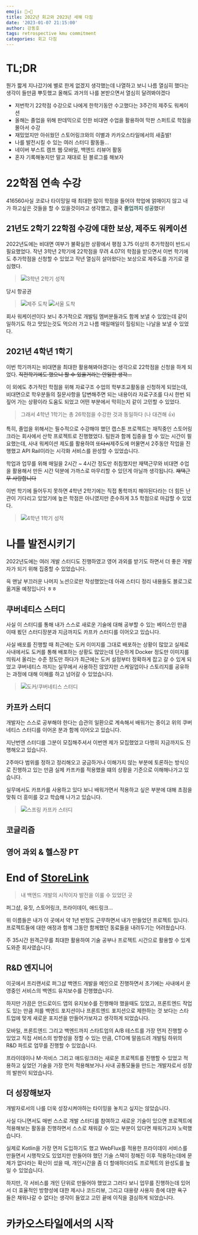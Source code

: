 ```yaml
---
emoji: 🐯→🐰
title: 2022년 회고와 2023년 새해 다짐
date: '2023-01-07 21:15:00'
author: 강동호
tags: retrospective kmu commitment
categories: 회고 다짐
---
```


# TL;DR
뭔가 짧게 지나갔기에 별로 한게 없겠지 생각했는데 나열하고 보니 나름 열심히 했다는 생각이 들만큼 뿌듯했고 올해도 과거의 나를 본받으면서 열심히 달려봐야겠다
- 저번학기 22학점 수강으로 나에게 한학기동안 수고했다는 3주간의 제주도 워케이션
- 올해는 졸업을 위해 판데믹으로 인한 비대면 수업을 활용하여 막판 스퍼트로 학점을 몰아서 수강
- 재밌었지만 아쉬웠던 스토어링크와의 이별과 카카오스타일에서의 새출발!
- 나를 발전시킬 수 있는 여러 스터디 활동들...
- 네이버 부스트 캠프 웹·모바일, 백엔드 리뷰어 활동
- 혼자 기록해놓지만 말고 재대로 된 블로그를 해보자

# 22학점 연속 수강
416560사실 코로나 타이밍일 때 최대한 많이 학점을 들어야 학업에 얽매이지 않고 내가 하고싶은 것들을 할 수 있을것이라고 생각했고, 결국 <span style="color: #416560; font-weight: bold;">졸업까지 성공</span>했다!

## 21년도 2학기 22학점 수강에 대한 보상, 제주도 워케이션
2022년도에는 비대면 여부가 불확실한 상황에서 평점 3.75 이상의 추가학점이 반드시 필요했었다.
작년 3학년 2학기에 22학점을 무려 4.07의 학점을 받으면서 이번 학기에도 추가학점을 신청할 수 있었고 작년 열심히 살아왔다는 보상으로 제주도를 가기로 결심했다.
> ![3학년 2학기 성적](imgs/2021-2nd-semester-grades.png)

당시 항공권
> ![제주 도착](imgs/2022-02-03-to-jeju-ticket.png)
> ![서울 도착](imgs/2022-02-08-to-seoul-ticket.png)

회사 워케이션이다 보니 추가적으로 개발팀 멤버분들과도 함께 보낼 수 있었는데 같이 일하기도 하고 맛있는것도 먹으러 가고 나름 매일매일이 힐링되는 나날을 보낼 수 있었다.

## 2021년 4학년 1학기
이번 학기까지는 비대면을 최대한 활용해봐야겠다는 생각으로 22학점을 신청을 하게 되었다. ~~직전학기에도 했으니 할 수 있을거라는 안일한 생각...~~

이 외에도 추가적인 학점을 위해 자료구조 수업의 학부조교활동을 신청하게 되었는데, 비대면으로 학우분들의 질문사항을 답변해주면 되는 내용이라 자료구조를 다시 한번 되짚어 가는 상황이라 도움도 되었고 어떤 부분에서 막히는지 같이 고민할 수 있었다.

> 그래서 4학년 1학기는 총 26학점을 수강한 것과 동일하다 (나 대견해 👍)

특히, 졸업을 위해서는 필수적으로 수강해야 했던 캡스톤 프로젝트는 재직중인 스토어링크라는 회사에서 산학 프로젝트로 진행했었다.
팀원과 함께 집중을 할 수 있는 시간이 필요했는데, 사내 워케이션 제도를 활용하여 ~~또다시~~제주도에 머물면서 2주동안 작업을 진행했고 API Rail이라는 시각화 서비스를 완성할 수 있었습니다.

학업과 업무를 위해 매일을 2시간 ~ 4시간 정도만 취침했지만 재택근무와 비대면 수업을 활용해서 만든 시간 덕분에 가까스로 마무리할 수 있던게 아닐까 생각됩니다. ~~재택근무 사랑합니다~~

이번 학기에 들어두지 못하면 4학년 2학기에는 직접 통학까지 해야된다라는 더 힘든 난관이 기다리고 있었기에 높은 학점은 아니였지만 준수하게 3.5 학점으로 마감할 수 있었다.
> ![4학년 1학기 성적](imgs/2022-1st-semester-grades.png)

# 나를 발전시키기
2022년도에는 여러 개발 스터디도 진행하였고 영어 과외를 받기도 하면서 더 좋은 개발자가 되기 위해 집중할 수 있었습니다.

윽 맨날 부끄러운 나머지 노션으로만 작성했었는데 아래 스터디 정리 내용들도 블로그로 옮겨올 예정입니다 ㅎㅎ
## 쿠버네티스 스터디
사실 이 스터디를 통해 내가 스스로 새로운 기술에 대해 공부할 수 있는 베이스인 만큼 이때 뵜던 스터디장분과 지금까지도 카프카 스터디를 이어오고 있습니다.

사실 배포를 진행할 때 최근에는 도커 이미지를 그대로 배포하는 상황이 많았고 실제로 사내에서도 도커를 통해 배포하는 상황도 많았는데 단순하게 Docker 정도만 이미지를 띄워서 올리는 수준 정도만 하다가 최근에는 도커 설정부터 정확하게 잡고 갈 수 있게 되었고 쿠버네티스 까지는 실무에서 사용하진 않았지만 스케일업이나 스토리지를 공유하는 과정에 대해 이해를 하고 넘어갈 수 있었습니다.

> ![도커/쿠버네티스 스터디](imgs/docker-kubernetes-study.png)

## 카프카 스터디
개발자는 스스로 공부해야 한다는 습관의 일환으로 계속해서 배워가는 중이고 위의 쿠버네티스 스터디를 이어온 분과 함께 이어오고 있습니다.

지난번엔 스터디를 그분이 모집해주셔서 이번엔 제가 모집했었고 다행히 지금까지도 진행해오고 있습니다.

2주마다 범위를 정하고 정리해오고 궁금하거나 이해가지 않는 부분에 토론하는 방식으로 진행하고 있는 만큼 실제 카프카를 적용했을 떄의 상황을 기준으로 이해해나가고 있습니다.

실무에서도 카프카를 사용하고 있다 보니 배워가면서 적용하고 싶은 부분에 대해 초점을 맞춰 더 흥미를 갖고 학습해 나가고 있습니다.

> ![스프링 카프카 스터디](imgs/spring-kafka-study.png)

## 코글리즘

## 영어 과외 & 헬스장 PT


# End of [StoreLink](https://storelink.io/)
> 내 백엔드 개발의 시작이자 발전을 이룰 수 있었던 곳

퍼그샵, 유짓, 스토어링크, 프라이데이, 애드링크...

위 이름들은 내가 이 곳에서 약 1년 반정도 근무하면서 내가 만들었던 프로젝트 입니다. 프로젝트들에 대한 애정과 함께 그동안 함께했던 동료들을 내려두기는 어려웠습니다.

주 35시간 원격근무를 최대한 활용하여 기술 공부나 프로젝트 시간으로 활용할 수 있게 도와준 회사였습니다.

## R&D 엔지니어
이곳에서 프리랜서로 퍼그샵 백엔드 개발을 메인으로 진행하면서 초기에는 사내에서 운영중인 서비스의 백엔드 유지보수를 진행했습니다.

하지만 가끔은 안드로이드 앱의 유지보수를 진행해야 했을때도 있었고, 프론트엔드 작업도 있는 만큼 저를 백엔드 포지션이나 프론트엔드 포지션으로 제한하는 것 보다는 스타트업에 맞게 새로운 포지션을 만들어가보자고 생각하게 되었습니다.

모바일, 프론트엔드 그리고 백엔드까지 스타트업의 A/B 테스트를 가장 먼저 진행할 수 있었고 직접 서비스의 방향성을 정할 수 있는 만큼, CTO께 말씀드려 개발팀 하위의 R&D 파트로 업무를 진행할 수 있었습니다.

프라이데이나 M-자비스 그리고 애드링크라는 새로운 프로젝트를 진행할 수 있었고 적용하고 싶었던 기술을 가장 먼저 적용해보거나 사내 공통모듈을 만드는 개발자로서 성장의 발판이 되었습니다.

## 더 성장해보자
개발자로서의 나를 더욱 성장시켜야하는 타이밍을 놓치고 싶지는 않았습니다.

사실 다니면서도 매번 스스로 개발 스터디를 참여하고 새로운 기술이 있으면 프로젝트에 적용해보는 활동을 진행하면서 스스로 채워갈 수 있는 부분이 있다면 채워가고자 노력했습니다.

실제로 Kotlin을 가장 먼저 도입하기도 했고 WebFlux를 적용한 프라이데이 서비스를 만들면서 시행착오도 있었지만 만들어야 했던 기술 스택이 정해진 이후 적용하는데에 문제가 없다라는 확신이 섰을 때, 개인시간을 좀 더 할애하더라도 프로젝트의 완성도를 높일 수 있었습니다.

하지만, 각 서비스를 개인 단위로 만들어야 했었고 그러다 보니 업무를 진행하는데 있어서 더 효율적인 방향성에 대한 제시나 코드리뷰, 그리고 대용량 사용자 층에 대한 욕구 들은 채워나갈 수 없다는 생각이 들었고 고민 끝에 이직을 결심하게 되었습니다.

# 카카오스타일에서의 시작

